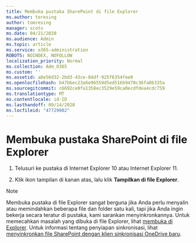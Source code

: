 ```yaml
---
title: Membuka pustaka SharePoint di file Explorer
ms.author: toresing
author: tomresing
manager: scotv
ms.date: 04/21/2020
ms.audience: Admin
ms.topic: article
ms.service: o365-administration
ROBOTS: NOINDEX, NOFOLLOW
localization_priority: Normal
ms.collection: Adm_O365
ms.custom: ''
ms.assetid: a8e56d32-2bd3-43ce-84df-925f6354fee0
ms.openlocfilehash: b47bbec23a6e96559d5ed516b9470c36fa06335a
ms.sourcegitcommit: c6692ce0fa1358ec3529e59ca0ecdfdea4cdc759
ms.translationtype: MT
ms.contentlocale: id-ID
ms.lasthandoff: 09/14/2020
ms.locfileid: "47729082"
---
```

# <a name="open-a-sharepoint-library-in-file-explorer"></a>Membuka pustaka SharePoint di file Explorer

1. Telusuri ke pustaka di Internet Explorer 10 atau Internet Explorer 11. 
    
2. Klik ikon tampilan di kanan atas, lalu klik **Tampilkan di file Explorer**.
    
> [!NOTE]
> Membuka pustaka di file Explorer sangat berguna jika Anda perlu menyalin atau memindahkan beberapa file dan folder satu kali, tapi jika Anda ingin bekerja secara teratur di pustaka, kami sarankan menyinkronkannya. Untuk memecahkan masalah yang dibuka di file Explorer, lihat [membuka di Explorer](https://go.microsoft.com/fwlink/?linkid=871665). Untuk informasi tentang penyiapan sinkronisasi, lihat [menyinkronkan file SharePoint dengan klien sinkronisasi OneDrive baru](https://go.microsoft.com/fwlink/?linkid=871666). 
  

